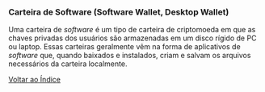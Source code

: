 ### Carteira de Software (Software Wallet, Desktop Wallet)

Uma carteira de _software_ é um tipo de carteira de criptomoeda em que as chaves privadas dos usuários são armazenadas em um disco rígido de PC ou laptop. Essas carteiras geralmente vêm na forma de aplicativos de _software_ que, quando baixados e instalados, criam e salvam os arquivos necessários da carteira localmente.

[Voltar ao Índice](../)